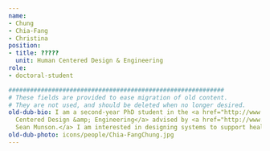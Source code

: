 ```yaml
---
name:
- Chung
- Chia-Fang
- Christina
position:
- title: ?????
  unit: Human Centered Design & Engineering
role:
- doctoral-student

############################################################
# These fields are provided to ease migration of old content.
# They are not used, and should be deleted when no longer desired.
old-dub-bio: I am a second-year PhD student in the <a href="http://www.hcde.washington.edu/">Human
  Centered Design &amp; Engineering</a> advised by <a href="http://www.smunson.com/">
  Sean Munson.</a> I am interested in designing systems to support health and wellness.
old-dub-photo: icons/people/Chia-FangChung.jpg
---
```


